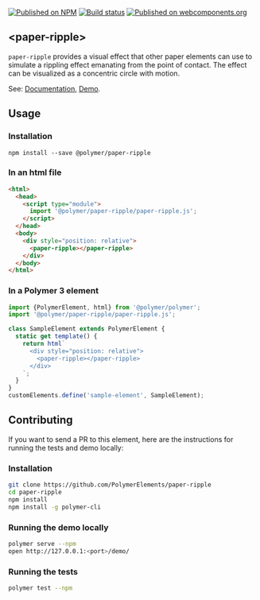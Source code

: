[![Published on NPM](https://img.shields.io/npm/v/@polymer/paper-ripple.svg)](https://www.npmjs.com/package/@polymer/paper-ripple)
[![Build status](https://travis-ci.org/PolymerElements/paper-ripple.svg?branch=master)](https://travis-ci.org/PolymerElements/paper-ripple)
[![Published on webcomponents.org](https://img.shields.io/badge/webcomponents.org-published-blue.svg)](https://webcomponents.org/element/@polymer/paper-ripple)

## &lt;paper-ripple&gt;
`paper-ripple` provides a visual effect that other paper elements can
use to simulate a rippling effect emanating from the point of contact. The
effect can be visualized as a concentric circle with motion.

<!---
```
<custom-element-demo>
  <template>
    <script src="../webcomponentsjs/webcomponents-lite.js"></script>
    <link rel="import" href="paper-ripple.html">
    <style is="custom-style">
      div {
        height: 100px;
        width: 100%;
        box-shadow: 0 12px 15px 0 rgba(0, 0, 0, 0.24);
      }
      
      paper-ripple {
        color: #4285f4;
      }
    </style>
    <next-code-block></next-code-block>
  </template>
</custom-element-demo>
```
-->

See: [Documentation](https://www.webcomponents.org/element/@polymer/paper-ripple),
  [Demo](https://www.webcomponents.org/element/@polymer/paper-ripple/demo/demo/index.html).

## Usage

### Installation
```
npm install --save @polymer/paper-ripple
```

### In an html file
```html
<html>
  <head>
    <script type="module">
      import '@polymer/paper-ripple/paper-ripple.js';
    </script>
  </head>
  <body>
    <div style="position: relative">
      <paper-ripple></paper-ripple>
    </div>
  </body>
</html>
```
### In a Polymer 3 element
```js
import {PolymerElement, html} from '@polymer/polymer';
import '@polymer/paper-ripple/paper-ripple.js';

class SampleElement extends PolymerElement {
  static get template() {
    return html`
      <div style="position: relative">
        <paper-ripple></paper-ripple>
      </div>
    `;
  }
}
customElements.define('sample-element', SampleElement);
```

## Contributing
If you want to send a PR to this element, here are
the instructions for running the tests and demo locally:

### Installation
```sh
git clone https://github.com/PolymerElements/paper-ripple
cd paper-ripple
npm install
npm install -g polymer-cli
```

### Running the demo locally
```sh
polymer serve --npm
open http://127.0.0.1:<port>/demo/
```

### Running the tests
```sh
polymer test --npm
```
